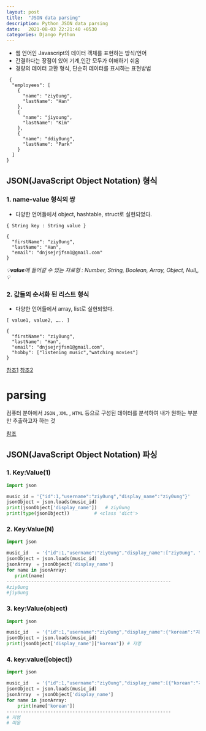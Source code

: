```yaml
---
layout: post
title:  "JSON data parsing"
description: Python_JSON data parsing
date:   2021-08-03 22:21:40 +0530
categories: Django Python
---
```



 - 웹 언어인 Javascript의 데이터 객체를 표현하는 방식/언어
 - 간결하다는 장점이 있어 기계,인간 모두가 이해하기 쉬움
 - 경량의 데이터 교환 형식, 단순히 데이터를 표시하는 표현방법
 
```
 {
  "employees": [
    {
      "name": "ziy0ung",
      "lastName": "Han"
    },
    {
      "name": "jiyoung",
      "lastName": "Kim"
    },
    {
      "name": "ddiy0ung",
      "lastName": "Park"
    } 
  ]
}
```

## JSON(JavaScript Object Notation) 형식
### 1. name-value 형식의 쌍
- 다양한 언어들에서 object, hashtable, struct로 실현되었다.

`{ String key : String value }`

```
{
  "firstName": "ziy0ung",
  "lastName": "Han",
  "email": "dnjsejrjfsm1@gmail.com"
}
```
_💡**value**에 들어갈 수 있는 자료형 : Number, String, Boolean, Array, Object, Null,,💡_
### 2. 값들의 순서화 된 리스트 형식
- 다양한 언어들에서 array, list로 실현되었다.

`[ value1, value2, ….. ]`

```
{
  "firstName": "ziy0ung",
  "lastName": "Han",
  "email": "dnjsejrjfsm1@gmail.com",
  "hobby": ["listening music","watching movies"]
}
```
[참조1](https://nesoy.github.io/articles/2017-02/JSON)
[참조2](https://velog.io/@ym1085/JSON-%EC%82%AC%EC%9A%A9%EB%B2%95)
# parsing
 컴퓨터 분야에서 `JSON` , `XML` , `HTML` 등으로 구성된 데이터를 분석하여 내가 원하는 부분만 추출하고자 하는 것
 
[참조](https://www.opentutorials.org/course/3718/25092)
 

## JSON(JavaScript Object Notation) 파싱

### 1. Key:Value(1)
```py
import json

music_id = '{"id":1,"username":"ziy0ung","display_name":"ziy0ung"}'
jsonObject = json.loads(music_id)
print(jsonObject['display_name']) 	# ziy0ung
print(type(jsonObject))			# <class 'dict'>
```
 
 ### 2. Key:Value(N)
 ```py
 import json

music_id   = '{"id":1,"username":"ziy0ung","display_name":["ziy0ung", "jiy0ung"]}'
jsonObject = json.loads(music_id)
jsonArray  = jsonObject['display_name']
for name in jsonArray:
	print(name)
------------------------------------------------------------    
#ziy0ung
#jiy0ung
```

### 3. key:Value(object)
```py
import json

music_id   = '{"id":1,"username":"ziy0ung","display_name":{"korean":"지영", "english":"jiyoung"}}'
jsonObject = json.loads(music_id)
print(jsonObject['display_name']["korean"])	# 지영

```
### 4. key:value([object])

```py
import json

music_id   = '{"id":1,"username":"ziy0ung","display_name":[{"korean":"지영", "english":"jiyoung"},{"korean": "띠옹", "english": "DDiong"}]}'
jsonObject = json.loads(music_id)
jsonArray  = jsonObject['display_name']
for name in jsonArray:
	print(name['korean'])
------------------------------------------------------------
# 지영
# 띠옹
```